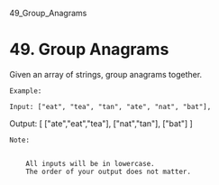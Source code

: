 49_Group_Anagrams
# 49. Group Anagrams

Given an array of strings, group anagrams together.

    Example:

    Input: ["eat", "tea", "tan", "ate", "nat", "bat"],
Output:
[
  ["ate","eat","tea"],
  ["nat","tan"],
  ["bat"]
]

    Note:

    
        All inputs will be in lowercase.
        The order of your output does not matter.
